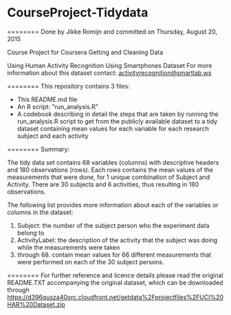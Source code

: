 # CourseProject-Tidydata

========
Done by Jikke Romijn and committed on Thursday, August 20, 2015

Course Project for Coursera Getting and Cleaning Data

Using Human Activity Recognition Using Smartphones Dataset
For more information about this dataset contact: activityrecognition@smartlab.ws

========
This repository contains 3 files:
- This README.md file
- An R script: "run_analysis.R"
- A codebook describing in detail the steps that are taken by running the run_analysis.R script to get from the publicly available dataset to a tidy dataset containing mean values for each variable for each research subject and each activity

========
Summary:

The tidy data set contains 68 variables (columns) with descriptive headers and 180 observations (rows).
Each rows contains the mean values of the measurements that were done, for 1 unique combination of Subject and Activity.
There are 30 subjects and 6 activities, thus resulting in 180 observations.

The following list provides more information about each of the variables or columns in the dataset:

1. Subject: the number of the subject person who the experiment data belong to
2. ActivityLabel: the description of the activity that the subject was doing while the measurements were taken
3. through 68. contain mean values for 66 different measurements that were performed on each of the 30 subject persons.

========
For further reference and licence details please read the original README.TXT accompanying the original dataset, which can be downloaded through https://d396qusza40orc.cloudfront.net/getdata%2Fprojectfiles%2FUCI%20HAR%20Dataset.zip
